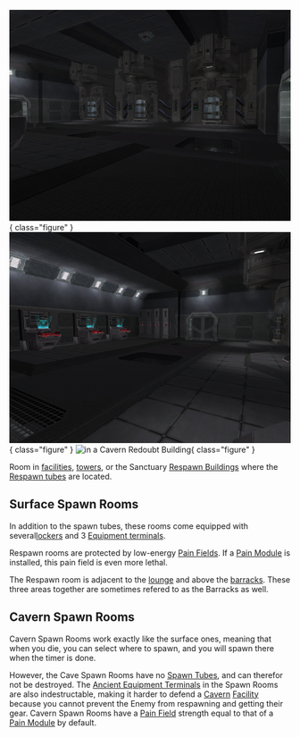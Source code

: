 ![](../images/SpawnRoom.jpg){ class="figure" }
![from another view](../images/SpawnRoom2.jpg){ class="figure" }
![ in a
[Cavern](Caverns.md) [Redoubt Building](Redoubt_Building.md)](../images/CaveSpawnRoom.jpg){ class="figure" }

Room in [facilities](Facilities.md), [towers](Towers.md), or
the Sanctuary [Respawn Buildings](Respawn_Building.md) where the
[Respawn tubes](../items/Respawn_Tube.md) are located.

## Surface Spawn Rooms

In addition to the spawn tubes, these rooms come equipped with
several[lockers](../items/Lockers.md) and 3
[Equipment terminals](../items/Equipment_Terminal.md).

Respawn rooms are protected by low-energy
[Pain Fields](../terminology/Pain_Field.md). If a
[Pain Module](../modules/Pain_Module.md) is installed, this pain field is even more
lethal.

The Respawn room is adjacent to the [lounge](Lounge.md) and above the
[barracks](Barracks.md). These three areas together are sometimes refered to as
the Barracks as well.

## Cavern Spawn Rooms

Cavern Spawn Rooms work exactly like the surface ones, meaning that when you
die, you can select where to spawn, and you will spawn there when the timer is
done.

However, the Cave Spawn Rooms have no [Spawn Tubes](../items/Respawn_Tube.md),
and can therefor not be destroyed. The
[Ancient Equipment Terminals](../items/Ancient_Equipment_Terminal.md) in the
Spawn Rooms are also indestructable, making it harder to defend a
[Cavern](Caverns.md) [Facility](Facilities.md) because you cannot prevent the
Enemy from respawning and getting their gear. Cavern Spawn Rooms have a
[Pain Field](../terminology/Pain_Field.md) strength equal to that of a
[Pain Module](../modules/Pain_Module.md) by default.
